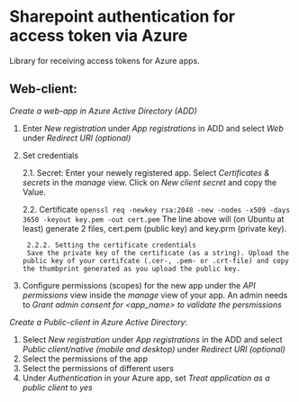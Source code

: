 # Sharepoint authentication for access token via Azure  
Library for receiving access tokens for Azure apps.


## Web-client:
*Create a web-app in Azure Active Directory (ADD)*


1. Enter *New registration* under *App registrations* in ADD and select *Web* under *Redirect URI (optional)*

2. Set credentials

    2.1. Secret:
        Enter your newely registered app. Select *Certificates & secrets* in the *manage* view. Click on *New client secret* and copy the Value.

    2.2. Certificate 
        ```
            openssl req -newkey rsa:2048 -new -nodes -x509 -days 3650 -keyout key.pem -out cert.pem
        ```
        The line above will (on Ubuntu at least) generate 2 files, cert.pem (public key) and key.prm (private key). 

        2.2.2. Setting the certificate credentials
        Save the private key of the certificate (as a string). Upload the public key of your certifcate (.cer-, .pem- or .crt-file) and copy the thumbprint generated as you upload the public key.

3) Configure permissions (scopes) for the new app under the *API permissions* view inside the *manage* view of your app. An admin needs to *Grant admin consent for <app_name> to validate the persmissions* 

*Create a Public-client in Azure Active Directory*:

1. Select *New registration* under *App registrations* in the ADD and select *Public client/native (mobile and desktop)* under *Redirect URI (optional)*
2. Select the permissions of the app
3. Select the permissions of different users 
4. Under *Authentication* in your Azure app, set *Treat application as a public client* to *yes*